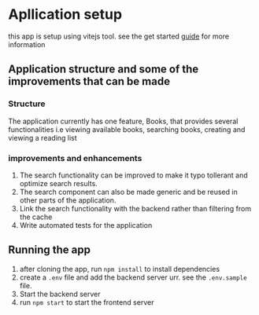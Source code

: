 # Apllication setup

this app is setup using vitejs tool. see the get started [guide](https://vitejs.dev/guide/) for more
information

## Application structure and some of the improvements that can be made

### Structure

The application currently has one feature, Books, that provides several
functionalities i.e viewing available books, searching books, creating and
viewing a reading list

### improvements and enhancements

1. The search functionality can be improved to make it typo tollerant and
   optimize search results.
2. The search component can also be made generic and be reused in other parts
   of the application.
3. Link the search functionality with the backend rather than filtering from
   the cache
4. Write automated tests for the application

## Running the app

1. after cloning the app, run `npm install` to install dependencies
2. create a `.env` file and add the backend server urr. see the `.env.sample`
   file.
3. Start the backend server
4. run `npm start` to start the frontend server
